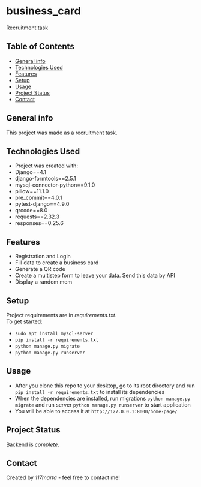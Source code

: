 # business_card
Recruitment task

## Table of Contents
* [General info](#general-info)
* [Technologies Used](#technologies-used)
* [Features](#features)
* [Setup](#setup)
* [Usage](#usage)
* [Project Status](#project-status)
* [Contact](#contact)


## General info
This project was made as a recruitment task.


## Technologies Used
* Project was created with:
* Django==4.1
* django-formtools==2.5.1
* mysql-connector-python==9.1.0
* pillow==11.1.0
* pre_commit==4.0.1
* pytest-django==4.9.0
* qrcode==8.0
* requests==2.32.3
* responses==0.25.6


## Features
* Registration and Login
* Fill data to create a business card
* Generate a QR code
* Create a multistep form to leave your data. Send this data by API
* Display a random mem


## Setup
Project requirements are in _requirements.txt_. <br>
To get started:
* `sudo apt install mysql-server`
* `pip install -r requirements.txt`
* `python manage.py migrate`
* `python manage.py runserver`


## Usage
* After you clone this repo to your desktop, go to its root directory and run `pip install -r requirements.txt`
to install its dependencies
* When the dependencies are installed, run migrations `python manage.py migrate` and run server
`python manage.py runserver` to start application
* You will be able to access it at `http://127.0.0.1:8000/home-page/`


## Project Status
Backend is _complete_.<br>


## Contact
Created by _117marta_ - feel free to contact me!
